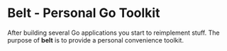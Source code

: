 # Belt - Personal Go Toolkit


After building several Go applications you start to reimplement stuff. 
The purpose of **belt** is to provide a personal convenience toolkit. 
